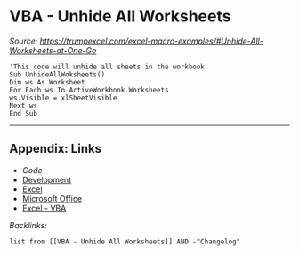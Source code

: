 # VBA - Unhide All Worksheets

*Source: https://trumpexcel.com/excel-macro-examples/#Unhide-All-Worksheets-at-One-Go*

````VBA
'This code will unhide all sheets in the workbook
Sub UnhideAllWoksheets()
Dim ws As Worksheet
For Each ws In ActiveWorkbook.Worksheets
ws.Visible = xlSheetVisible
Next ws
End Sub
````

---

## Appendix: Links

* *Code*
* [Development](../../../../MOCs/Development.md)
* [Excel](../../../../../3-Resources/Tools/Microsoft%20Office/Excel/Excel.md)
* [Microsoft Office](../../../../../3-Resources/Tools/Microsoft%20Office/Microsoft%20Office.md)
* [Excel - VBA](../../../../../3-Resources/Tools/Microsoft%20Office/Excel/Excel%20-%20VBA.md)

*Backlinks:*

````dataview
list from [[VBA - Unhide All Worksheets]] AND -"Changelog"
````
